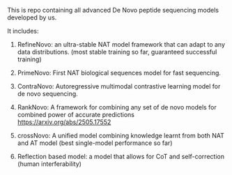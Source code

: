 This is repo containing all advanced De Novo peptide sequencing models developed by us.

It includes:

1. RefineNovo: an ultra-stable NAT model framework that can adapt to any data distributions. (most stable training so far, guaranteed successful training)

2. PrimeNovo: First NAT biological sequences model for fast sequencing.

3. ContraNovo: Autoregressive multimodal contrastive learning model for de novo sequencing.

4. RankNovo: A framework for combining any set of de novo models for combined power of accurate predictions
 https://arxiv.org/abs/2505.17552

6. crossNovo: A unified model combining knowledge learnt from both NAT and AT model (best single-model performance so far)

7. Reflection based model: a model that allows for CoT and self-correction (human interferability)



